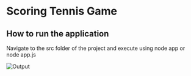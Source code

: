 # Scoring Tennis Game

## How to run the application

Navigate to the src folder of the project and execute using node app or node app.js

![Output](https://github.com/rahuljainsydney/tennis-game/tree/master/img/output.png)